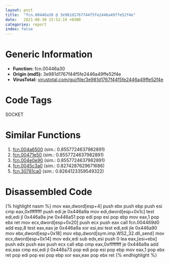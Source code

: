 ```yaml
---
layout: post
title:  "fcn.00446a30 @ 3e981d1767f44f5fe2446a49ffe52f4e"
date:   2021-08-30 15:52:19 +0300
categories: report
index: false
---
```


# Generic Information
- **Function:** fcn.00446a30
- **Origin (md5):** 3e981d1767f44f5fe2446a49ffe52f4e
- **VirusTotal:** [virustotal.com/gui/file/3e981d1767f44f5fe2446a49ffe52f4e][virustotal_ref]

# Code Tags
<span class="tag" id="SOCKET">SOCKET</span>


# Similar Functions

1. [fcn.004a6500][similar_1_ref] (sim.: 0.8557724637982891)
2. [fcn.00471e50][similar_2_ref] (sim.: 0.8557724637982891)
3. [fcn.004e0e90][similar_3_ref] (sim.: 0.8557724637982891)
4. [fcn.0045c3a0][similar_4_ref] (sim.: 0.8274287629671686)
5. [fcn.30781ca0][similar_5_ref] (sim.: 0.8264123359549322)


# Disassembled Code

{% highlight nasm %}
mov eax,dword[esp+4]
push ebx
push ebp
push esi
cmp eax,0xffffffff
push edi
je 0x446a9a
mov edi,dword[esp+0x1c]
test edi,edi
jl 0x446a9a
jne 0x446a51
pop edi
pop esi
pop ebp
mov eax,1
pop ebx
ret
mov ecx,dword[esp+0x20]
push ecx
push eax
call fcn.004469d0
add esp,8
test eax,eax
je 0x446a9a
xor esi,esi
test edi,edi
jle 0x446a90
mov ebx,dword[esp+0x18]
mov ebp,dword[sym.imp.WS2_32.dll_send]
mov ecx,dword[esp+0x14]
mov edx,edi
sub edx,esi
push 0
lea eax,[esi+ebx]
push edx
push eax
push ecx
call ebp
cmp eax,0xffffffff
je 0x446a9a
add esi,eax
cmp esi,edi
jl 0x446a73
pop edi
pop esi
pop ebp
mov eax,1
pop ebx
ret
pop edi
pop esi
pop ebp
xor eax,eax
pop ebx
ret
{% endhighlight %}


[similar_1_ref]: /report/fcn.004a6500@be7fba7cc724acf4ae2900d99e0fc9c3
[similar_2_ref]: /report/fcn.00471e50@289859175c221b107317af7727d26c17
[similar_3_ref]: /report/fcn.004e0e90@279a61b1e76da49531f1f16fd1102a2d
[similar_4_ref]: /report/fcn.0045c3a0@418e0921f3a9bd4f5bc0dcc59623b5a1
[similar_5_ref]: /report/fcn.30781ca0@e0efd357fccc8f4e2c059b0b54118ba8
[virustotal_ref]: https://www.virustotal.com/gui/file/3e981d1767f44f5fe2446a49ffe52f4e